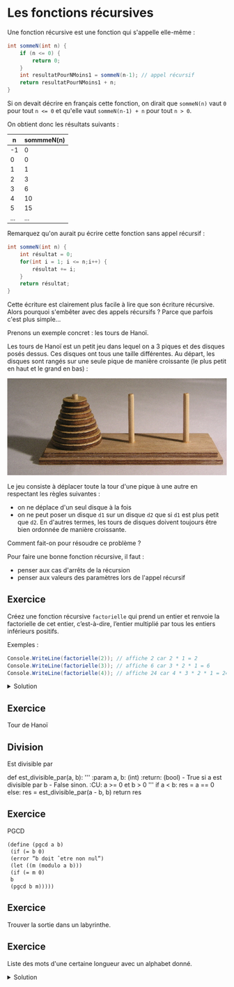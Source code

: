 # Les fonctions récursives

Une fonction récursive est une fonction qui s'appelle elle-même :

```csharp
int sommeN(int n) {
    if (n <= 0) {
        return 0;
    }
    int resultatPourNMoins1 = sommeN(n-1); // appel récursif
    return resultatPourNMoins1 + n;
}
```

Si on devait décrire en français cette fonction, on dirait que `sommeN(n)` vaut `0` pour tout `n <= 0` et qu'elle vaut `sommeN(n-1) + n` pour tout `n > 0`.  

On obtient donc les résultats suivants :

| n   | sommmeN(n) |
| --- | ---------- |
| -1  | 0          |
| 0   | 0          |
| 1   | 1          |
| 2   | 3          |
| 3   | 6          |
| 4   | 10         |
| 5   | 15         |
| ... | ...        |

Remarquez qu'on aurait pu écrire cette fonction sans appel récursif :

```csharp
int sommeN(int n) {
    int résultat = 0;
    for(int i = 1; i <= n;i++) {
        résultat += i;
    }
    return résultat;
}
```
Cette écriture est clairement plus facile à lire que son écriture récursive. Alors pourquoi s'embêter avec des appels récursifs ? Parce que parfois c'est plus simple...

Prenons un exemple concret : les tours de Hanoï.

Les tours de Hanoï est un petit jeu dans lequel on a 3 piques et des disques posés dessus. Ces disques ont tous une taille différentes. Au départ, les disques sont rangés sur une seule pique de manière croissante (le plus petit en haut et le grand en bas) :

![hanoi](images/Tower_of_Hanoi.jpeg)

Le jeu consiste à déplacer toute la tour d'une pique à une autre en respectant les règles suivantes :
- on ne déplace d'un seul disque à la fois
- on ne peut poser un disque `d1` sur un disque `d2` que si `d1` est plus petit que `d2`. En d'autres termes, les tours de disques doivent toujours être bien ordonnée de manière croissante.

Comment fait-on pour résoudre ce problème ?


Pour faire une bonne fonction récursive, il faut :
- penser aux cas d'arrêts de la récursion
- penser aux valeurs des paramètres lors de l'appel récursif

## Exercice

Créez une fonction récursive `factorielle` qui prend un entier et renvoie la factorielle de cet entier, c’est-à-dire, l’entier multiplié par tous les entiers inférieurs positifs.

Exemples :

```csharp
Console.WriteLine(factorielle(2)); // affiche 2 car 2 * 1 = 2
Console.WriteLine(factorielle(3)); // affiche 6 car 3 * 2 * 1 = 6
Console.WriteLine(factorielle(4)); // affiche 24 car 4 * 3 * 2 * 1 = 24
```

<details>
    <summary>Solution</summary>

```csharp
using System;
					
public class Program
{
	static int factorielle(int n) {
		if (n <= 1) {
			return 1;
		}
		return n * factorielle(n-1);
	}
	public static void Main()
	{
		Console.WriteLine(factorielle(2)); // affiche 2 car 2 * 1 = 2
		Console.WriteLine(factorielle(3)); // affiche 6 car 3 * 2 * 1 = 6
		Console.WriteLine(factorielle(4)); // affiche 24 car 4 * 3 * 2 * 1 = 24
	}
}
```

</details>

## Exercice

Tour de Hanoï

## Division

Est divisible par 

def est_divisible_par(a, b):
    '''
    :param a, b: (int)
    :return: (bool)
      - True si a est divisible par b
      - False sinon.
    :CU: a >= 0 et b > 0
    '''
    if a < b:
        res = a == 0
    else:
        res = est_divisible_par(a - b, b)
    return res

## Exercice 

PGCD
```
(define (pgcd a b)
 (if (= b 0)
 (error ”b doit ˆetre non nul”)
 (let ((m (modulo a b)))
 (if (= m 0)
 b
 (pgcd b m)))))
```

## Exercice 
Trouver la sortie dans un labyrinthe.

## Exercice

Liste des mots d'une certaine longueur avec un alphabet donné.

<details>
	<summary>Solution</summary>

```csharp
public class Program
{
    public static List<string> mots(int longueur, string alphabet)
    {
        if (longueur == 1)
        {
            List<string> lettres = new List<string>();
            lettres.AddRange(alphabet.Select(c => c.ToString()));
            return lettres;
        }
        List<string> intermediaire = mots(longueur - 1, alphabet);
        List<string> res = new List<string>();
        foreach (char c in alphabet)
        {
            foreach (string mot in intermediaire)
            {
                res.Add(c + mot);
            }
        }
        return res;
    }

    public static void Main()
    {
        foreach (string mot in mots(3, "01"))
        {
            Console.WriteLine(mot);
        }
    }
}
```

</details>